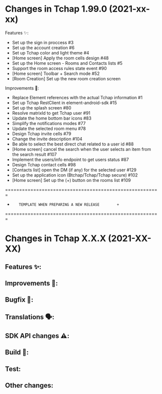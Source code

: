 Changes in Tchap 1.99.0 (2021-xx-xx)
===================================================

Features ✨:
 - Set up the sign in proccess #3
 - Set up the account creation #6
 - Set up Tchap color and light theme #4
 - [Home screen] Apply the room cells design #48
 - Set up the Home screen - Rooms and Contacts lists #5
 - Support the room access rules state event #90
 - [Home screen] Toolbar + Search mode #52
 - [Room Creation] Set up the new room creation screen

Improvements 🙌:
 - Replace Element references with the actual Tchap information #1
 - Set up Tchap RestClient in element-android-sdk #15
 - Set up the splash screen #80
 - Resolve matrixId to get Tchap user #91
 - Update the home bottom bar icons #83
 - Simplify the notifications modes #77
 - Update the selected room menu #78
 - Design Tchap invite cells #79
 - Change the invite description #104
 - Be able to select the best direct chat related to a user id #88
 - [Home screen] cancel the search when the user selects an item from the search result #107
 - Implement the users/info endpoint to get users status #87
 - Design Tchap contact cells #98
 - [Contacts list] open the DM (if any) for the selected user #129
 - Set up the application icon (Btchap/Tchap/Tchap secure) #102
 - [Home screen] Set up the (+) button on the rooms list #109


=======================================================
+        TEMPLATE WHEN PREPARING A NEW RELEASE        +
=======================================================


Changes in Tchap X.X.X (2021-XX-XX)
===================================================

Features ✨:
 -

Improvements 🙌:
 -

Bugfix 🐛:
 -

Translations 🗣:
 -

SDK API changes ⚠️:
 - 

Build 🧱:
 -

Test:
 -

Other changes:
 -
